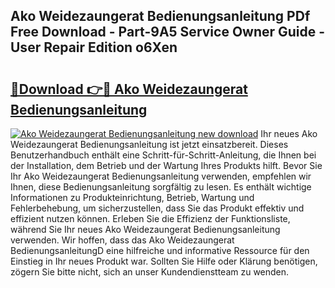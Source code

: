 ## Ako Weidezaungerat Bedienungsanleitung PDf Free Download - Part-9A5 Service Owner Guide - User Repair Edition o6Xen

# <h2><a href="http://df0kuk.blite.top/?on=Ako+Weidezaungerat+Bedienungsanleitung">🔗Download 👉🔴 Ako Weidezaungerat Bedienungsanleitung</a></h2>

[![Ako Weidezaungerat Bedienungsanleitung new download](https://i.imgur.com/lujVjoI.png)](http://df0kuk.blite.top/?on=Ako+Weidezaungerat+Bedienungsanleitung)
Ihr neues Ako Weidezaungerat Bedienungsanleitung ist jetzt einsatzbereit. Dieses Benutzerhandbuch enthält eine Schritt-für-Schritt-Anleitung, die Ihnen bei der Installation, dem Betrieb und der Wartung Ihres Produkts hilft. Bevor Sie Ihr Ako Weidezaungerat Bedienungsanleitung verwenden, empfehlen wir Ihnen, diese Bedienungsanleitung sorgfältig zu lesen. Es enthält wichtige Informationen zu Produkteinrichtung, Betrieb, Wartung und Fehlerbehebung, um sicherzustellen, dass Sie das Produkt effektiv und effizient nutzen können. Erleben Sie die Effizienz der Funktionsliste, während Sie Ihr neues Ako Weidezaungerat Bedienungsanleitung verwenden. Wir hoffen, dass das Ako Weidezaungerat BedienungsanleitungD eine hilfreiche und informative Ressource für den Einstieg in Ihr neues Produkt war. Sollten Sie Hilfe oder Klärung benötigen, zögern Sie bitte nicht, sich an unser Kundendienstteam zu wenden.
